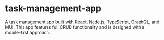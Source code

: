 # task-management-app
A task management app built with React, Node.js, TypeScript, GraphQL, and MUI. This app features full CRUD functionality and is designed with a mobile-first approach.
